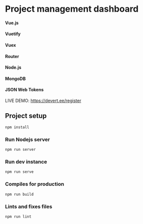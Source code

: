 # Project management dashboard

#### Vue.js
#### Vuetify
#### Vuex
#### Router
#### Node.js
#### MongoDB
#### JSON Web Tokens

LIVE DEMO: https://devert.ee/register

## Project setup
```
npm install
```
### Run Nodejs server
```
npm run server
```


### Run dev instance
```
npm run serve
```

### Compiles for production
```
npm run build
```

### Lints and fixes files
```
npm run lint
```
